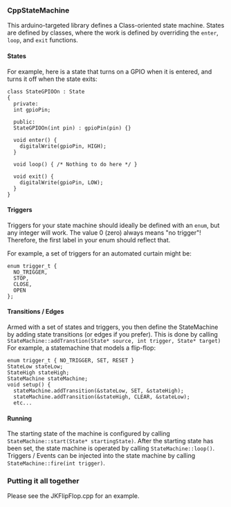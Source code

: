 ### CppStateMachine
This arduino-targeted library defines a Class-oriented state machine.
States are defined by classes, where the work is defined by overriding the `enter`, `loop`, and `exit` functions.


#### States
For example, here is a state that turns on a GPIO when it is entered, and turns it off when the state exits:
```
class StateGPIOOn : State
{
  private:
  int gpioPin;

  public:
  StateGPIOOn(int pin) : gpioPin(pin) {}

  void enter() {
    digitalWrite(gpioPin, HIGH);
  }

  void loop() { /* Nothing to do here */ }

  void exit() {
    digitalWrite(gpioPin, LOW);
  }
}
```

#### Triggers
Triggers for your state machine should ideally be defined with an `enum`, but any integer will work.
The value 0 (zero) always means "no trigger"!  Therefore, the first label in your enum should reflect that.

For example, a set of triggers for an automated curtain might be:
```
enum trigger_t {
  NO_TRIGGER,
  STOP,
  CLOSE,
  OPEN
};
```  

#### Transitions / Edges
Armed with a set of states and triggers, you then define the StateMachine by adding state transitions (or edges if you prefer).
This is done by calling `StateMachine::addTranstion(State* source, int trigger, State* target)`
For example, a statemachine that models a flip-flop:
```
enum trigger_t { NO_TRIGGER, SET, RESET }
StateLow stateLow;
StateHigh stateHigh;
StateMachine stateMachine;
void setup() {
  stateMachine.addTransition(&stateLow, SET, &stateHigh);
  stateMachine.addTransition(&stateHigh, CLEAR, &stateLow);
  etc...
```

#### Running
The starting state of the machine is configured by calling `StateMachine::start(State* startingState)`.
After the starting state has been set, the state machine is operated by calling `StateMachine::loop()`.
Triggers / Events can be injected into the state machine by calling `StateMachine::fire(int trigger)`.

### Putting it all together
Please see the JKFlipFlop.cpp for an example.
